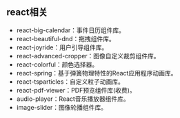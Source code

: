 ## react相关
- react-big-calendar：事件日历组件库。
- react-beautiful-dnd：拖拽组件库。
- react-joyride：用户引导组件库。
- react-advanced-cropper：图像自定义裁剪组件库。
- react-colorful：颜色选择器。
- react-spring：基于弹簧物理特性的React应用程序动画库。
- react-tsparticles：自定义粒子动画库。
- react-pdf-viewer：PDF预览组件库(收费)。
- audio-player：React音乐播放器组件库。
- image-slider：图像轮播组件库。
